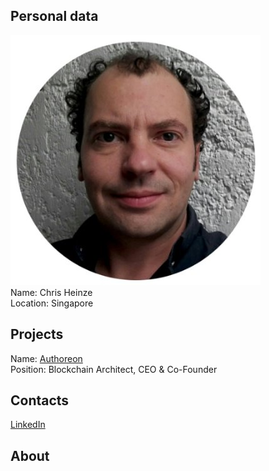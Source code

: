 ## Personal data
![ photo](../people/photo/chris_heinze.jpg)  
Name: Chris Heinze  
Location: Singapore   
## Projects 
Name: [Authoreon](../projects/Authoreon.md)  
Position: Blockchain Architect, CEO & Co-Founder
## Contacts
[LinkedIn](https://www.linkedin.com/in/chris-heinze-354197a0/)  
## About
  